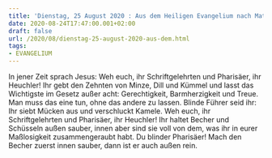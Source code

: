 ```yaml
---
title: 'Dienstag, 25 August 2020 : Aus dem Heiligen Evangelium nach Matthäus - Mt 23,23-26.'
date: 2020-08-24T17:47:00.001+02:00
draft: false
url: /2020/08/dienstag-25-august-2020-aus-dem.html
tags: 
- EVANGELIUM
---
```


In jener Zeit sprach Jesus: Weh euch, ihr Schriftgelehrten und Pharisäer, ihr Heuchler! Ihr gebt den Zehnten von Minze, Dill und Kümmel und lasst das Wichtigste im Gesetz außer acht: Gerechtigkeit, Barmherzigkeit und Treue. Man muss das eine tun, ohne das andere zu lassen. Blinde Führer seid ihr: Ihr siebt Mücken aus und verschluckt Kamele. Weh euch, ihr Schriftgelehrten und Pharisäer, ihr Heuchler! Ihr haltet Becher und Schüsseln außen sauber, innen aber sind sie voll von dem, was ihr in eurer Maßlosigkeit zusammengeraubt habt. Du blinder Pharisäer! Mach den Becher zuerst innen sauber, dann ist er auch außen rein.